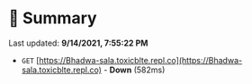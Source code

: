 # 📖 Summary
Last updated: **9/14/2021, 7:55:22 PM**

- `GET` [https://Bhadwa-sala.toxicblte.repl.co](https://Bhadwa-sala.toxicblte.repl.co) - **Down** (582ms)
